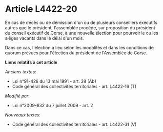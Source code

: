 # Article L4422-20

En cas de décès ou de démission d'un ou de plusieurs conseillers exécutifs autres que le président, l'assemblée procède, sur
proposition du président du conseil exécutif de Corse, à une nouvelle élection pour pourvoir le ou les sièges vacants dans le
délai d'un mois. 

Dans ce cas, l'élection a lieu selon les modalités et dans les conditions de quorum prévues pour l'élection du président de
l'Assemblée de Corse.

**Liens relatifs à cet article**

_Anciens textes_:

  - Loi n°91-428 du 13 mai 1991 - art. 38 (Ab)
  - Code général des collectivités territoriales - art. L4422-16 (T)

_Modifié par_:

  - Loi n°2009-832 du 7 juillet 2009 - art. 2

_Nouveaux textes_:

  - Code général des collectivités territoriales - art. L4422-31 (V)

